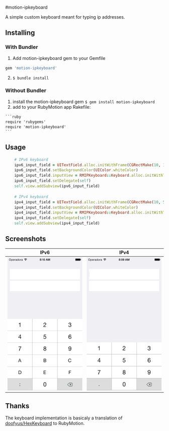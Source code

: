 #motion-ipkeyboard

A simple custom keyboard meant for typing ip addresses.

## Installing

### With Bundler

1. Add motion-ipkeyboard gem to your Gemfile
```ruby
gem 'motion-ipkeyboard'
```

2. ```$ bundle install```

### Without Bundler

  1. install the motion-ipkeyboard gem
    ```$ gem install motion-ipkeyboard```
  2. add to your RubyMotion app Rakefile:

    ```ruby
    require 'rubygems'
    require 'motion-ipkeyboard'
    ```

## Usage

```ruby
    # IPv6 keyboard
    ipv6_input_field = UITextField.alloc.initWithFrame(CGRectMake(10, 100, 300, 45))
    ipv6_input_field.setBackgroundColor(UIColor.whiteColor)
    ipv6_input_field.inputView = RMIPKeyboard::Keyboard.alloc.initWithTextFieldAndLayout(ipv6_input_field,"ipv6")
    ipv6_input_field.setDelegate(self)
    self.view.addSubview(ipv6_input_field)

    # IPv4 keyboard
    ipv4_input_field = UITextField.alloc.initWithFrame(CGRectMake(10, 50, 300, 45))
    ipv4_input_field.setBackgroundColor(UIColor.whiteColor)
    ipv4_input_field.inputView = RMIPKeyboard::Keyboard.alloc.initWithTextFieldAndLayout(ipv4_input_field,"ipv4")
    ipv4_input_field.setDelegate(self)
    self.view.addSubview(ipv4_input_field)
```

## Screenshots

|IPv6|IPv4|
|---|---|
|![IPv6](ipkeyboard-ipv6@2x.png)|![IPv4](ipkeyboard-ipv4@2x.png)|

## Thanks

The keyboard implementation is basicaly a translation of [doofyus/HexKeyboard](https://github.com/doofyus/HexKeyboard) to RubyMotion.